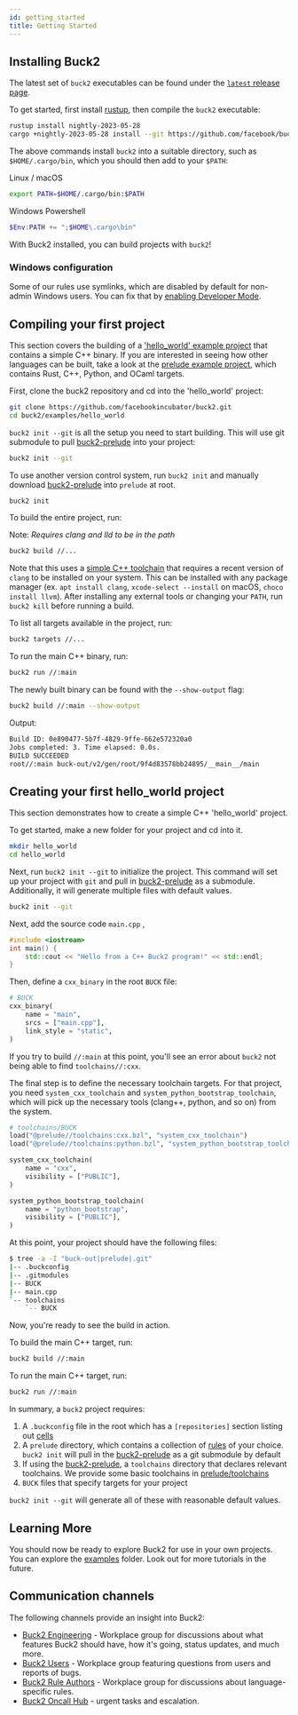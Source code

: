 ```yaml
---
id: getting_started
title: Getting Started
---
```


## Installing Buck2

The latest set of `buck2` executables can be found under the [`latest` release page](https://github.com/facebook/buck2/releases/tag/latest).

To get started, first install [rustup](https://rustup.rs/), then compile the `buck2` executable:

```bash
rustup install nightly-2023-05-28
cargo +nightly-2023-05-28 install --git https://github.com/facebook/buck2.git buck2
```

The above commands install `buck2` into a suitable directory, such as `$HOME/.cargo/bin`, which you should then add to your `$PATH`:

Linux / macOS
```sh
export PATH=$HOME/.cargo/bin:$PATH
```
Windows Powershell
```powershell
$Env:PATH += ";$HOME\.cargo\bin"
```
With Buck2 installed, you can build projects with `buck2`!

### Windows configuration

Some of our rules use symlinks, which are disabled by default for non-admin Windows users. You can fix that by [enabling Developer Mode](https://pureinfotech.com/enable-developer-mode-windows-11/).

## Compiling your first project

This section covers the building of a ['hello_world' example project](https://github.com/facebook/buck2/tree/main/examples/hello_world) that contains a simple C++ binary. If you are interested in seeing how other languages can be built, take a look at the [prelude example project](https://github.com/facebook/buck2/tree/main/examples/with_prelude), which contains Rust, C++, Python, and OCaml targets.

First, clone the buck2 repository and cd into the 'hello_world' project:

```bash
git clone https://github.com/facebookincubator/buck2.git
cd buck2/examples/hello_world
```

 `buck2 init --git` is all the setup you need to start building. This will use git submodule to pull [buck2-prelude](https://github.com/facebook/buck2-prelude) into your project:

```sh
buck2 init --git
```

To use another version control system, run `buck2 init` and manually download [buck2-prelude](https://github.com/facebookincubator/buck2-prelude) into `prelude` at root.
```sh
buck2 init
```

To build the entire project, run:

Note: _Requires clang and lld to be in the path_
```sh
buck2 build //...
```

Note that this uses a [simple C++ toolchain](https://github.com/facebook/buck2/blob/main/prelude/toolchains/cxx.bzl) that requires a recent version of `clang` to be installed on your system. This can be installed with any package manager (ex. `apt install clang`, `xcode-select --install` on macOS, `choco install llvm`).
After installing any external tools or changing your `PATH`, run `buck2 kill` before running a build.


To list all targets available in the project, run:

```sh
buck2 targets //...
```

To run the main C++ binary, run:

```sh
buck2 run //:main
```

The newly built binary can be found with the `--show-output` flag:

```sh
buck2 build //:main --show-output
```

Output:

```sh
Build ID: 0e890477-5b7f-4829-9ffe-662e572320a0
Jobs completed: 3. Time elapsed: 0.0s.
BUILD SUCCEEDED
root//:main buck-out/v2/gen/root/9f4d83578bb24895/__main__/main
```

## Creating your first hello_world project

This section demonstrates how to create a simple C++ 'hello_world' project.

To get started, make a new folder for your project and cd into it.

```sh
mkdir hello_world
cd hello_world
```

Next, run `buck2 init --git` to initialize the project. This command will set up your project with `git` and pull in [buck2-prelude](https://github.com/facebook/buck2-prelude) as a submodule. Additionally, it will generate multiple files with default values.

```sh
buck2 init --git
```

Next, add the source code `main.cpp` ,

```c++
#include <iostream>
int main() {
    std::cout << "Hello from a C++ Buck2 program!" << std::endl;
}
```

Then, define a `cxx_binary` in the root `BUCK` file:

```Python
# BUCK
cxx_binary(
    name = "main",
    srcs = ["main.cpp"],
    link_style = "static",
)
```

If you try to build `//:main` at this point, you'll see an error about `buck2` not being able to find `toolchains//:cxx`.

The final step is to define the necessary toolchain targets. For that project, you need `system_cxx_toolchain` and `system_python_bootstrap_toolchain`, which will pick up the necessary tools (clang++, python, and so on) from the system.

```Python
# toolchains/BUCK
load("@prelude//toolchains:cxx.bzl", "system_cxx_toolchain")
load("@prelude//toolchains:python.bzl", "system_python_bootstrap_toolchain")

system_cxx_toolchain(
    name = "cxx",
    visibility = ["PUBLIC"],
)

system_python_bootstrap_toolchain(
    name = "python_bootstrap",
    visibility = ["PUBLIC"],
)
```

At this point, your project should have the following files:

```bash
$ tree -a -I "buck-out|prelude|.git"
|-- .buckconfig
|-- .gitmodules
|-- BUCK
|-- main.cpp
`-- toolchains
    `-- BUCK
```

Now, you're ready to see the build in action.

To build the main C++ target, run:

```sh
buck2 build //:main
```

To run the main C++ target, run:

```sh
buck2 run //:main
```

In summary, a `buck2` project requires:
1. A `.buckconfig` file in the root which has a `[repositories]` section listing out [cells](https://buck2.build/docs/concepts/glossary/#cell)
2. A `prelude` directory, which contains a collection of [rules](https://buck2.build/docs/concepts/glossary/#rule) of your choice. `buck2 init` will pull in the [buck2-prelude](https://github.com/facebook/buck2-prelude.git) as a git submodule by default
3. If using the [buck2-prelude](https://github.com/facebook/buck2-prelude.git), a `toolchains` directory that declares relevant toolchains. We provide some basic toolchains in [prelude/toolchains](https://github.com/facebook/buck2/tree/main/prelude/toolchains)
4. `BUCK` files that specify targets for your project

`buck2 init --git` will generate all of these with reasonable default values.

## Learning More

You should now be ready to explore Buck2 for use in your own projects. You can explore the [examples](https://github.com/facebook/buck2/tree/main/examples) folder.  Look out for more tutorials in the future.

<FbInternalOnly>

## Communication channels

The following channels provide an insight into Buck2:

* [Buck2 Engineering](https://fb.workplace.com/groups/buck2prototyping) - Workplace group for discussions about what features Buck2 should have, how it's going, status updates, and much more.
* [Buck2 Users](https://fb.workplace.com/groups/buck2users) - Workplace group featuring questions from users and reports of bugs.
* [Buck2 Rule Authors](https://fb.workplace.com/groups/347532827186692) - Workplace group for discussions about language-specific rules.
* [Buck2 Oncall Hub](https://www.internalfb.com/intern/monitor/oncall_profile?oncall=buck2) - urgent tasks and escalation.

</FbInternalOnly>
